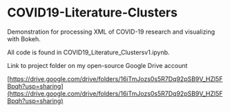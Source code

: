 # COVID19-Literature-Clusters
Demonstration for processing XML of COVID-19 research and visualizing with Bokeh.

All code is found in COVID19_Literature_Clustersv1.ipynb. 

Link to project folder on my open-source Google Drive account

[https://drive.google.com/drive/folders/16iTmJozs0s5R7Dq92pSB9V_HZl5FBpqh?usp=sharing](https://drive.google.com/drive/folders/16iTmJozs0s5R7Dq92pSB9V_HZl5FBpqh?usp=sharing)

